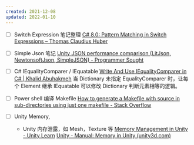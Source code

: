 ```yaml
---
created: 2021-12-08
updated: 2022-01-10
---
```

- [ ] Switch Expression 笔记整理
 [C# 8.0: Pattern Matching in Switch Expressions – Thomas Claudius Huber](https://www.thomasclaudiushuber.com/2021/02/25/c-9-0-pattern-matching-in-switch-expressions/)
- [ ]   Simple Json 笔记
 [Unity JSON performance comparison (LitJson, NewtonsoftJson, SimpleJSON) - Programmer Sought](https://programmersought.com/article/96576253892/)
- [ ] C# IEqualityComparer / IEquatable
 [Write And Use IEqualityComparer in C# | Khalid Abuhakmeh](https://khalidabuhakmeh.com/write-and-use-iequalitycomparer)
        当 Dictionary 未指定 EqualityComparer 时，让每个 Element 继承 IEquatable 可以修改 Dictionary 判断元素相等的逻辑。
- [ ] Power shell 编译 Makefile
 [How to generate a Makefile with source in sub-directories using just one makefile - Stack Overflow](https://stackoverflow.com/questions/231229/how-to-generate-a-makefile-with-source-in-sub-directories-using-just-one-makefil)

- [ ] Unity Memory,
    - Unity 内存泄露，如 Mesh，Texture 等
    [Memory Management in Unity - Unity Learn](https://learn.unity.com/tutorial/memory-management-in-unity#)
    [Unity - Manual: Memory in Unity (unity3d.com)](https://docs.unity3d.com/2022.1/Documentation/Manual/performance-memory-overview.html)
